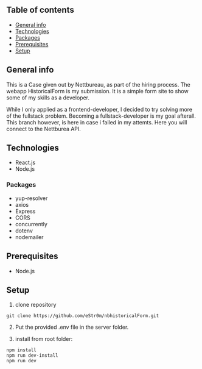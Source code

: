 ## Table of contents
* [General info](#general-info)
* [Technologies](#technologies)
* [Packages](#packages)
* [Prerequisites](#prerequisites)
* [Setup](#setup)

## General info
This is a Case given out by Nettbureau, as part of the hiring process.
The webapp HistoricalForm is my submission. It is a simple form site to show some of my skills as a developer.

While I only applied as a frontend-developer, I decided to try solving more of the fullstack problem. Becoming a fullstack-developer is my goal afterall.
This branch however, is here in case i failed in my attemts. Here you will connect to the Nettburea API.

## Technologies
* React.js
* Node.js

### Packages
* yup-resolver
* axios
* Express
* CORS
* concurrently
* dotenv
* nodemailer

## Prerequisites
* Node.js

## Setup
1. clone repository
```shell
git clone https://github.com/eStr0m/nbhistoricalForm.git
```

2. Put the provided .env file in the server folder.

3. install from root folder:
```shell
npm install
npm run dev-install
npm run dev
```